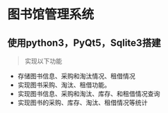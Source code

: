 # 图书馆管理系统

## 使用python3，PyQt5，Sqlite3搭建

> 实现以下功能
- 存储图书信息、采购和淘汰情况、租借情况 
- 实现图书采购、淘汰、租借功能。 
- 实现图书信息、采购和淘汰、库存、和租借情况查询 
- 实现图书的采购、库存、淘汰、租借情况等统计


